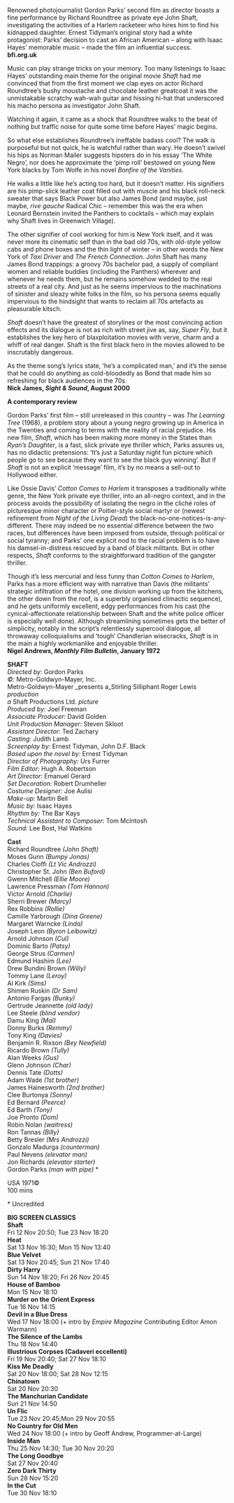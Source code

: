 
Renowned photojournalist Gordon Parks’ second film as director boasts a fine performance by Richard Roundtree as private eye John Shaft, investigating the activities of a Harlem racketeer who hires him to find his kidnapped daughter. Ernest Tidyman’s original story had a white protagonist: Parks’ decision to cast an African American – along with Isaac Hayes’ memorable music – made the film an influential success.<br>
**bfi.org.uk**

Music can play strange tricks on your memory. Too many listenings to Isaac Hayes’ outstanding main theme for the original movie _Shaft_ had me convinced that from the first moment we clap eyes on actor Richard Roundtree’s bushy moustache and chocolate leather greatcoat it was the unmistakable scratchy wah-wah guitar and hissing hi-hat that underscored his macho persona as investigator John Shaft.

Watching it again, it came as a shock that Roundtree walks to the beat of nothing but traffic noise for quite some time before Hayes’ magic begins.

So what else establishes Roundtree’s ineffable badass cool? The walk is purposeful but not quick, he is watchful rather than wary. He doesn’t swivel his hips as Norman Mailer suggests hipsters do in his essay ‘The White Negro’, nor does he approximate the ‘pimp roll’ bestowed on young New York blacks by Tom Wolfe in his novel _Bonfire of the Vanities_.

He walks a little like he’s acting too hard, but it doesn’t matter. His signifiers are his pimp-slick leather coat filled out with muscle and his black roll-neck sweater that says Black Power but also James Bond (and maybe, just maybe, _rive gauche_ Radical Chic – remember this was the era when Leonard Bernstein invited the Panthers to cocktails – which may explain why Shaft lives in Greenwich Village).

The other signifier of cool working for him is New York itself, and it was never more its cinematic self than in the bad old 70s, with old-style yellow cabs and phone boxes and the thin light of winter – in other words the New York of _Taxi Driver_ and _The French Connection_. John Shaft has many James Bond trappings: a groovy 70s bachelor pad, a supply of compliant women and reliable buddies (including the Panthers) wherever and whenever he needs them, but he remains somehow wedded to the real streets of a real city. And just as he seems impervious to the machinations of sinister and sleazy white folks in the film, so his persona seems equally impervious to the hindsight that wants to reclaim all 70s artefacts as pleasurable kitsch.

_Shaft_ doesn’t have the greatest of storylines or the most convincing action effects and its dialogue is not as rich with street jive as, say, _Super Fly_, but it establishes the key hero of blaxploitation movies with verve, charm and a whiff of real danger. Shaft is the first black hero in the movies allowed to be inscrutably dangerous.

As the theme song’s lyrics state, ‘he’s a complicated man,’ and it’s the sense that he could do anything as cold-bloodedly as Bond that made him so refreshing for black audiences in the 70s.<br>
**Nick James, _Sight & Sound_, August 2000**

**A contemporary review**<br>

Gordon Parks’ first film – still unreleased in this country – was _The Learning Tree_ (1968), a problem story about a young negro growing up in America in the Twenties and coming to terms with the reality of racial prejudice. His new film, _Shaft_, which has been making more money in the States than _Ryan’s Daughter_, is a fast, slick private eye thriller which, Parks assures us, has no didactic pretensions: ‘It’s just a Saturday night fun picture which people go to see because they want to see the black guy winning’. But if _Shaft_ is not an explicit ‘message’ film, it’s by no means a sell-out to Hollywood either.

Like Ossie Davis’ _Cotton Comes to Harlem_ it transposes a traditionally white genre, the New York private eye thriller, into an all-negro context, and in the process avoids the possibility of isolating the negro in the cliché roles of picturesque minor character or Poitier-style social martyr or (newest refinement from _Night of the Living Dead_) the black-no-one-notices-is-any-different. There may indeed be no essential difference between the two races, but differences have been imposed from outside, through political or social tyranny; and Parks’ one explicit nod to the racial problem is to have his damsel-in-distress rescued by a band of black militants. But in other respects, _Shaft_ conforms to the straightforward tradition of the gangster thriller.

Though it’s less mercurial and less funny than _Cotton Comes to Harlem_, Parks has a more efficient way with narrative than Davis (the militants’ strategic infiltration of the hotel, one division working up from the kitchens, the other down from the roof, is a superbly organised climactic sequence), and he gets uniformly excellent, edgy performances from his cast (the cynical-affectionate relationship between Shaft and the white police officer is especially well done). Although streamlining sometimes gets the better of simplicity, notably in the script’s relentlessly supercool dialogue, all throwaway colloquialisms and ‘tough’ Chandlerian wisecracks, _Shaft_ is in the main a highly workmanlike and enjoyable thriller.<br>
**Nigel Andrews, _Monthly Film Bulletin_, January 1972**<br>

**SHAFT**<br>
_Directed by:_ Gordon Parks<br>
_©:_ Metro-Goldwyn-Mayer, Inc.<br>
Metro-Goldwyn-Mayer _presents a_Stirling Silliphant Roger Lewis _production_<br>
_a_ Shaft Productions Ltd. _picture_<br>
_Produced by:_ Joel Freeman<br>
_Associate Producer:_ David Golden<br>
_Unit Production Manager:_ Steven Skloot<br>
_Assistant Director:_ Ted Zachary<br>
_Casting:_ Judith Lamb<br>
_Screenplay by:_ Ernest Tidyman, John D.F. Black<br>
_Based upon the novel by:_ Ernest Tidyman<br>
_Director of Photography:_ Urs Furrer<br>
_Film Editor:_ Hugh A. Robertson<br>
_Art Director:_ Emanuel Gerard<br>
_Set Decoration:_ Robert Drumheller<br>
_Costume Designer:_ Joe Aulisi<br>
_Make-up:_ Martin Bell<br>
_Music by:_ Isaac Hayes<br>
_Rhythm by:_ The Bar Kays<br>
_Technical Assistant to Composer:_ Tom McIntosh<br>
_Sound:_ Lee Bost, Hal Watkins<br>

**Cast**<br>
Richard Roundtree _(John Shaft)_<br>
Moses Gunn _(Bumpy Jonas)_<br>
Charles Cioffi _(Lt Vic Androzzi)_<br>
Christopher St. John _(Ben Buford)_<br>
Gwenn Mitchell _(Ellie Moore)_<br>
Lawrence Pressman _(Tom Hannon)_<br>
Victor Arnold _(Charlie)_<br>
Sherri Brewer _(Marcy)_<br>
Rex Robbins _(Rollie)_<br>
Camille Yarbrough _(Dina Greene)_<br>
Margaret Warncke _(Linda)_<br>
Joseph Leon _(Byron Leibowitz)_<br>
Arnold Johnson _(Cul)_<br>
Dominic Barto _(Patsy)_<br>
George Strus _(Carmen)_<br>
Edmund Hashim _(Lee)_<br>
Drew Bundini Brown _(Willy)_<br>
Tommy Lane _(Leroy)_<br>
Al Kirk _(Sims)_<br>
Shimen Ruskin _(Dr Sam)_<br>
Antonio Fargas _(Bunky)_<br>
Gertrude Jeannette _(old lady)_<br>
Lee Steele _(blind vendor)_<br>
Damu King _(Mal)_<br>
Donny Burks _(Remmy)_<br>
Tony King _(Davies)_<br>
Benjamin R. Rixson _(Bey Newfield)_<br>
Ricardo Brown _(Tully)_<br>
Alan Weeks _(Gus)_<br>
Glenn Johnson _(Char)_<br>
Dennis Tate _(Dotts)_<br>
Adam Wade _(1st brother)_<br>
James Hainesworth _(2nd brother)_<br>
Clee Burtonya _(Sonny)_<br>
Ed Bernard _(Peerce)_<br>
Ed Barth _(Tony)_<br>
Joe Pronto _(Dom)_<br>
Robin Nolan _(waitress)_<br>
Ron Tannas _(Billy)_<br>
Betty Bresler _(Mrs Androzzi)_<br>
Gonzalo Madurga _(counterman)_<br>
Paul Nevens _(elevator man)_<br>
Jon Richards _(elevator starter)_<br>
Gordon Parks _(man with pipe)_ *<br>

USA 1971©<br>
100 mins<br>

\* Uncredited<br>

**BIG SCREEN CLASSICS**<br>
**Shaft**<br>
Fri 12 Nov 20:50; Tue 23 Nov 18:20<br>
**Heat**<br>
Sat 13 Nov 16:30; Mon 15 Nov 13:40<br>
**Blue Velvet**<br>
Sat 13 Nov 20:45; Sun 21 Nov 17:40<br>
**Dirty Harry**<br>
Sun 14 Nov 18:20; Fri 26 Nov 20:45<br>
**House of Bamboo**<br>
Mon 15 Nov 18:10<br>
**Murder on the Orient Express**<br>
Tue 16 Nov 14:15<br>
**Devil in a Blue Dress**<br>
Wed 17 Nov 18:00 (+ intro by _Empire Magazine_ Contributing Editor Amon Warmann)<br>
**The Silence of the Lambs**<br>
Thu 18 Nov 14:40<br>
**Illustrious Corpses (Cadaveri eccellenti)**<br>
Fri 19 Nov 20:40; Sat 27 Nov 18:10<br>
**Kiss Me Deadly**<br>
Sat 20 Nov 18:00; Sat 28 Nov 12:15<br>
**Chinatown**<br>
Sat 20 Nov 20:30<br>
**The Manchurian Candidate**<br>
Sun 21 Nov 14:50<br>
**Un Flic**<br>
Tue 23 Nov 20:45;Mon 29 Nov 20:55<br>
**No Country for Old Men** <br> 
Wed 24 Nov 18:00 (+ intro by Geoff Andrew, Programmer-at-Large)<br>
**Inside Man**<br>
Thu 25 Nov 14:30; Tue 30 Nov 20:20<br>
**The Long Goodbye**<br>
Sat 27 Nov 20:40<br>
**Zero Dark Thirty**<br>
Sun 28 Nov 15:20<br>
**In the Cut**<br>
Tue 30 Nov 18:10<br>
<!--stackedit_data:
eyJoaXN0b3J5IjpbLTUwNjY5NTFdfQ==
-->